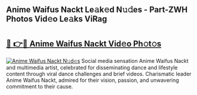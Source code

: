 ## Anime Waifus Nackt Le𝚊k𝚎d N𝚞𝚍es - Part-ZWH Photos Vid𝚎o Le𝚊ks ViRag

# <h2><a href="http://fb2jcqi.evod.top/?m=Anime+Waifus+Nackt">🔗 👉🔴 Anime Waifus Nackt Vid𝚎o Ph𝚘t𝚘s</a></h2>

[![Anime Waifus Nackt N𝚞d𝚎s](https://i.imgur.com/8V9OHl7.gif)](http://fb2jcqi.evod.top/?m=Anime+Waifus+Nackt)
Social media sensation Anime Waifus Nackt and multimedia artist, celebrated for disseminating dance and lifestyle content through viral dance challenges and brief videos. Charismatic leader Anime Waifus Nackt, admired for their vision, passion, and unwavering commitment to their cause. 
